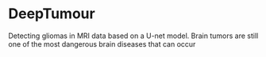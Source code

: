 # DeepTumour
Detecting gliomas in MRI data based on a U-net model.
Brain tumors are still one of the most dangerous brain diseases that can occur
